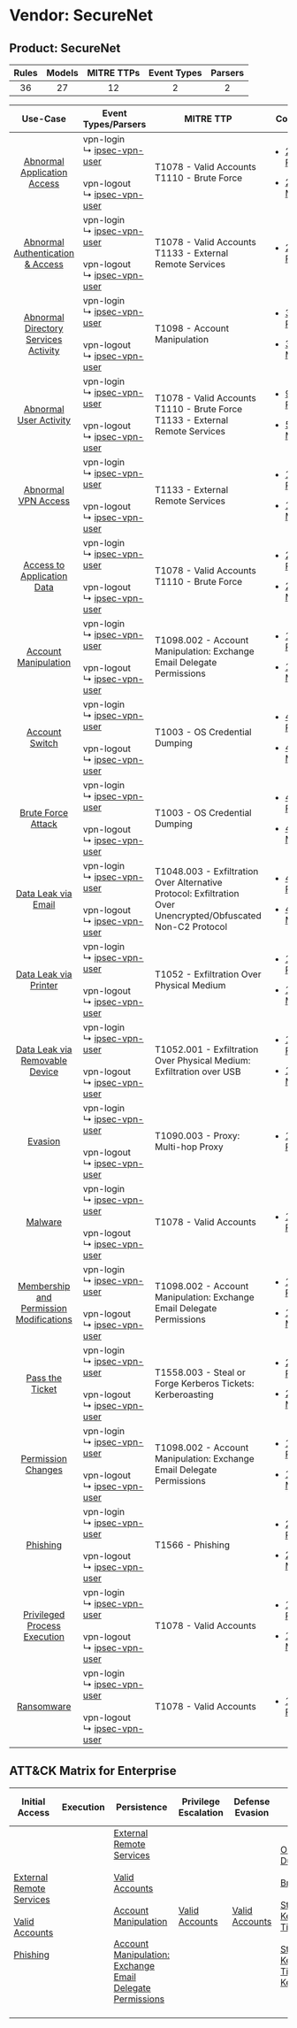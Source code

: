 Vendor: SecureNet
=================
Product: SecureNet
------------------
| Rules | Models | MITRE TTPs | Event Types | Parsers |
|:-----:|:------:|:----------:|:-----------:|:-------:|
|  36   |   27   |     12     |      2      |    2    |

|                                                  Use-Case                                                  | Event Types/Parsers                                                                                                                                               | MITRE TTP                                                                                                        | Content                                                                                                                                |
|:----------------------------------------------------------------------------------------------------------:| ----------------------------------------------------------------------------------------------------------------------------------------------------------------- | ---------------------------------------------------------------------------------------------------------------- | -------------------------------------------------------------------------------------------------------------------------------------- |
|             [Abnormal Application Access](../../../UseCases/uc_abnormal_application_access.md)             |  vpn-login<br> ↳ [ipsec-vpn-user](Parsers/parserContent_ipsec-vpn-user.md)<br><br> vpn-logout<br> ↳ [ipsec-vpn-user](Parsers/parserContent_ipsec-vpn-user.md)<br> | T1078 - Valid Accounts<br>T1110 - Brute Force<br>                                                                | [<ul><li>2 Rules</li></ul><ul><li>2 Models</li></ul>](Rules_Models/r_m_securenet_securenet_Abnormal_Application_Access.md)             |
|        [Abnormal Authentication & Access](../../../UseCases/uc_abnormal_authentication_&_access.md)        |  vpn-login<br> ↳ [ipsec-vpn-user](Parsers/parserContent_ipsec-vpn-user.md)<br><br> vpn-logout<br> ↳ [ipsec-vpn-user](Parsers/parserContent_ipsec-vpn-user.md)<br> | T1078 - Valid Accounts<br>T1133 - External Remote Services<br>                                                   | [<ul><li>2 Rules</li></ul>](Rules_Models/r_m_securenet_securenet_Abnormal_Authentication_&_Access.md)                                  |
|    [Abnormal Directory Services Activity](../../../UseCases/uc_abnormal_directory_services_activity.md)    |  vpn-login<br> ↳ [ipsec-vpn-user](Parsers/parserContent_ipsec-vpn-user.md)<br><br> vpn-logout<br> ↳ [ipsec-vpn-user](Parsers/parserContent_ipsec-vpn-user.md)<br> | T1098 - Account Manipulation<br>                                                                                 | [<ul><li>3 Rules</li></ul><ul><li>3 Models</li></ul>](Rules_Models/r_m_securenet_securenet_Abnormal_Directory_Services_Activity.md)    |
|                  [Abnormal User Activity](../../../UseCases/uc_abnormal_user_activity.md)                  |  vpn-login<br> ↳ [ipsec-vpn-user](Parsers/parserContent_ipsec-vpn-user.md)<br><br> vpn-logout<br> ↳ [ipsec-vpn-user](Parsers/parserContent_ipsec-vpn-user.md)<br> | T1078 - Valid Accounts<br>T1110 - Brute Force<br>T1133 - External Remote Services<br>                            | [<ul><li>9 Rules</li></ul><ul><li>5 Models</li></ul>](Rules_Models/r_m_securenet_securenet_Abnormal_User_Activity.md)                  |
|                     [Abnormal VPN Access](../../../UseCases/uc_abnormal_vpn_access.md)                     |  vpn-login<br> ↳ [ipsec-vpn-user](Parsers/parserContent_ipsec-vpn-user.md)<br><br> vpn-logout<br> ↳ [ipsec-vpn-user](Parsers/parserContent_ipsec-vpn-user.md)<br> | T1133 - External Remote Services<br>                                                                             | [<ul><li>1 Rules</li></ul><ul><li>1 Models</li></ul>](Rules_Models/r_m_securenet_securenet_Abnormal_VPN_Access.md)                     |
|              [Access to Application Data](../../../UseCases/uc_access_to_application_data.md)              |  vpn-login<br> ↳ [ipsec-vpn-user](Parsers/parserContent_ipsec-vpn-user.md)<br><br> vpn-logout<br> ↳ [ipsec-vpn-user](Parsers/parserContent_ipsec-vpn-user.md)<br> | T1078 - Valid Accounts<br>T1110 - Brute Force<br>                                                                | [<ul><li>2 Rules</li></ul><ul><li>2 Models</li></ul>](Rules_Models/r_m_securenet_securenet_Access_to_Application_Data.md)              |
|                    [Account Manipulation](../../../UseCases/uc_account_manipulation.md)                    |  vpn-login<br> ↳ [ipsec-vpn-user](Parsers/parserContent_ipsec-vpn-user.md)<br><br> vpn-logout<br> ↳ [ipsec-vpn-user](Parsers/parserContent_ipsec-vpn-user.md)<br> | T1098.002 - Account Manipulation: Exchange Email Delegate Permissions<br>                                        | [<ul><li>1 Rules</li></ul><ul><li>1 Models</li></ul>](Rules_Models/r_m_securenet_securenet_Account_Manipulation.md)                    |
|                          [Account Switch](../../../UseCases/uc_account_switch.md)                          |  vpn-login<br> ↳ [ipsec-vpn-user](Parsers/parserContent_ipsec-vpn-user.md)<br><br> vpn-logout<br> ↳ [ipsec-vpn-user](Parsers/parserContent_ipsec-vpn-user.md)<br> | T1003 - OS Credential Dumping<br>                                                                                | [<ul><li>4 Rules</li></ul><ul><li>4 Models</li></ul>](Rules_Models/r_m_securenet_securenet_Account_Switch.md)                          |
|                      [Brute Force Attack](../../../UseCases/uc_brute_force_attack.md)                      |  vpn-login<br> ↳ [ipsec-vpn-user](Parsers/parserContent_ipsec-vpn-user.md)<br><br> vpn-logout<br> ↳ [ipsec-vpn-user](Parsers/parserContent_ipsec-vpn-user.md)<br> | T1003 - OS Credential Dumping<br>                                                                                | [<ul><li>4 Rules</li></ul><ul><li>4 Models</li></ul>](Rules_Models/r_m_securenet_securenet_Brute_Force_Attack.md)                      |
|                     [Data Leak via Email](../../../UseCases/uc_data_leak_via_email.md)                     |  vpn-login<br> ↳ [ipsec-vpn-user](Parsers/parserContent_ipsec-vpn-user.md)<br><br> vpn-logout<br> ↳ [ipsec-vpn-user](Parsers/parserContent_ipsec-vpn-user.md)<br> | T1048.003 - Exfiltration Over Alternative Protocol: Exfiltration Over Unencrypted/Obfuscated Non-C2 Protocol<br> | [<ul><li>4 Rules</li></ul><ul><li>4 Models</li></ul>](Rules_Models/r_m_securenet_securenet_Data_Leak_via_Email.md)                     |
|                   [Data Leak via Printer](../../../UseCases/uc_data_leak_via_printer.md)                   |  vpn-login<br> ↳ [ipsec-vpn-user](Parsers/parserContent_ipsec-vpn-user.md)<br><br> vpn-logout<br> ↳ [ipsec-vpn-user](Parsers/parserContent_ipsec-vpn-user.md)<br> | T1052 - Exfiltration Over Physical Medium<br>                                                                    | [<ul><li>1 Rules</li></ul><ul><li>1 Models</li></ul>](Rules_Models/r_m_securenet_securenet_Data_Leak_via_Printer.md)                   |
|          [Data Leak via Removable Device](../../../UseCases/uc_data_leak_via_removable_device.md)          |  vpn-login<br> ↳ [ipsec-vpn-user](Parsers/parserContent_ipsec-vpn-user.md)<br><br> vpn-logout<br> ↳ [ipsec-vpn-user](Parsers/parserContent_ipsec-vpn-user.md)<br> | T1052.001 - Exfiltration Over Physical Medium: Exfiltration over USB<br>                                         | [<ul><li>1 Rules</li></ul><ul><li>1 Models</li></ul>](Rules_Models/r_m_securenet_securenet_Data_Leak_via_Removable_Device.md)          |
|                                 [Evasion](../../../UseCases/uc_evasion.md)                                 |  vpn-login<br> ↳ [ipsec-vpn-user](Parsers/parserContent_ipsec-vpn-user.md)<br><br> vpn-logout<br> ↳ [ipsec-vpn-user](Parsers/parserContent_ipsec-vpn-user.md)<br> | T1090.003 - Proxy: Multi-hop Proxy<br>                                                                           | [<ul><li>1 Rules</li></ul>](Rules_Models/r_m_securenet_securenet_Evasion.md)                                                           |
|                                 [Malware](../../../UseCases/uc_malware.md)                                 |  vpn-login<br> ↳ [ipsec-vpn-user](Parsers/parserContent_ipsec-vpn-user.md)<br><br> vpn-logout<br> ↳ [ipsec-vpn-user](Parsers/parserContent_ipsec-vpn-user.md)<br> | T1078 - Valid Accounts<br>                                                                                       | [<ul><li>1 Rules</li></ul>](Rules_Models/r_m_securenet_securenet_Malware.md)                                                           |
| [Membership and Permission Modifications](../../../UseCases/uc_membership_and_permission_modifications.md) |  vpn-login<br> ↳ [ipsec-vpn-user](Parsers/parserContent_ipsec-vpn-user.md)<br><br> vpn-logout<br> ↳ [ipsec-vpn-user](Parsers/parserContent_ipsec-vpn-user.md)<br> | T1098.002 - Account Manipulation: Exchange Email Delegate Permissions<br>                                        | [<ul><li>1 Rules</li></ul><ul><li>1 Models</li></ul>](Rules_Models/r_m_securenet_securenet_Membership_and_Permission_Modifications.md) |
|                         [Pass the Ticket](../../../UseCases/uc_pass_the_ticket.md)                         |  vpn-login<br> ↳ [ipsec-vpn-user](Parsers/parserContent_ipsec-vpn-user.md)<br><br> vpn-logout<br> ↳ [ipsec-vpn-user](Parsers/parserContent_ipsec-vpn-user.md)<br> | T1558.003 - Steal or Forge Kerberos Tickets: Kerberoasting<br>                                                   | [<ul><li>2 Rules</li></ul><ul><li>2 Models</li></ul>](Rules_Models/r_m_securenet_securenet_Pass_the_Ticket.md)                         |
|                      [Permission Changes](../../../UseCases/uc_permission_changes.md)                      |  vpn-login<br> ↳ [ipsec-vpn-user](Parsers/parserContent_ipsec-vpn-user.md)<br><br> vpn-logout<br> ↳ [ipsec-vpn-user](Parsers/parserContent_ipsec-vpn-user.md)<br> | T1098.002 - Account Manipulation: Exchange Email Delegate Permissions<br>                                        | [<ul><li>1 Rules</li></ul><ul><li>1 Models</li></ul>](Rules_Models/r_m_securenet_securenet_Permission_Changes.md)                      |
|                                [Phishing](../../../UseCases/uc_phishing.md)                                |  vpn-login<br> ↳ [ipsec-vpn-user](Parsers/parserContent_ipsec-vpn-user.md)<br><br> vpn-logout<br> ↳ [ipsec-vpn-user](Parsers/parserContent_ipsec-vpn-user.md)<br> | T1566 - Phishing<br>                                                                                             | [<ul><li>2 Rules</li></ul><ul><li>2 Models</li></ul>](Rules_Models/r_m_securenet_securenet_Phishing.md)                                |
|            [Privileged Process Execution](../../../UseCases/uc_privileged_process_execution.md)            |  vpn-login<br> ↳ [ipsec-vpn-user](Parsers/parserContent_ipsec-vpn-user.md)<br><br> vpn-logout<br> ↳ [ipsec-vpn-user](Parsers/parserContent_ipsec-vpn-user.md)<br> | T1078 - Valid Accounts<br>                                                                                       | [<ul><li>1 Rules</li></ul><ul><li>1 Models</li></ul>](Rules_Models/r_m_securenet_securenet_Privileged_Process_Execution.md)            |
|                              [Ransomware](../../../UseCases/uc_ransomware.md)                              |  vpn-login<br> ↳ [ipsec-vpn-user](Parsers/parserContent_ipsec-vpn-user.md)<br><br> vpn-logout<br> ↳ [ipsec-vpn-user](Parsers/parserContent_ipsec-vpn-user.md)<br> | T1078 - Valid Accounts<br>                                                                                       | [<ul><li>1 Rules</li></ul>](Rules_Models/r_m_securenet_securenet_Ransomware.md)                                                        |

ATT&CK Matrix for Enterprise
----------------------------
| Initial Access                                                                                                                                                                                                | Execution | Persistence                                                                                                                                                                                                                                                                                                                                 | Privilege Escalation                                                | Defense Evasion                                                     | Credential Access                                                                                                                                                                                                                                                                                                                     | Discovery | Lateral Movement | Collection | Command and Control                                                                                                                       | Exfiltration                                                                                                                                                                                                                                                                                                                                                                                                                                                | Impact |
| ------------------------------------------------------------------------------------------------------------------------------------------------------------------------------------------------------------- | --------- | ------------------------------------------------------------------------------------------------------------------------------------------------------------------------------------------------------------------------------------------------------------------------------------------------------------------------------------------- | ------------------------------------------------------------------- | ------------------------------------------------------------------- | ------------------------------------------------------------------------------------------------------------------------------------------------------------------------------------------------------------------------------------------------------------------------------------------------------------------------------------- | --------- | ---------------- | ---------- | ----------------------------------------------------------------------------------------------------------------------------------------- | ----------------------------------------------------------------------------------------------------------------------------------------------------------------------------------------------------------------------------------------------------------------------------------------------------------------------------------------------------------------------------------------------------------------------------------------------------------- | ------ |
| [External Remote Services](https://attack.mitre.org/techniques/T1133)<br><br>[Valid Accounts](https://attack.mitre.org/techniques/T1078)<br><br>[Phishing](https://attack.mitre.org/techniques/T1566)<br><br> |           | [External Remote Services](https://attack.mitre.org/techniques/T1133)<br><br>[Valid Accounts](https://attack.mitre.org/techniques/T1078)<br><br>[Account Manipulation](https://attack.mitre.org/techniques/T1098)<br><br>[Account Manipulation: Exchange Email Delegate Permissions](https://attack.mitre.org/techniques/T1098/002)<br><br> | [Valid Accounts](https://attack.mitre.org/techniques/T1078)<br><br> | [Valid Accounts](https://attack.mitre.org/techniques/T1078)<br><br> | [OS Credential Dumping](https://attack.mitre.org/techniques/T1003)<br><br>[Brute Force](https://attack.mitre.org/techniques/T1110)<br><br>[Steal or Forge Kerberos Tickets](https://attack.mitre.org/techniques/T1558)<br><br>[Steal or Forge Kerberos Tickets: Kerberoasting](https://attack.mitre.org/techniques/T1558/003)<br><br> |           |                  |            | [Proxy: Multi-hop Proxy](https://attack.mitre.org/techniques/T1090/003)<br><br>[Proxy](https://attack.mitre.org/techniques/T1090)<br><br> | [Exfiltration Over Alternative Protocol](https://attack.mitre.org/techniques/T1048)<br><br>[Exfiltration Over Alternative Protocol: Exfiltration Over Unencrypted/Obfuscated Non-C2 Protocol](https://attack.mitre.org/techniques/T1048/003)<br><br>[Exfiltration Over Physical Medium: Exfiltration over USB](https://attack.mitre.org/techniques/T1052/001)<br><br>[Exfiltration Over Physical Medium](https://attack.mitre.org/techniques/T1052)<br><br> |        |